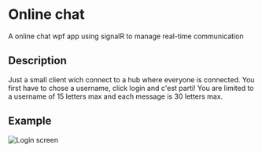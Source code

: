 # Online chat
A online chat wpf app using signalR to manage real-time communication

## Description

Just a small client wich connect to a hub where everyone is connected. You first have to chose a username, click login and c'est parti!
You are limited to a username of 15 letters max and each message is 30 letters max.

## Example

![Login screen](./readme-images/login.png)

